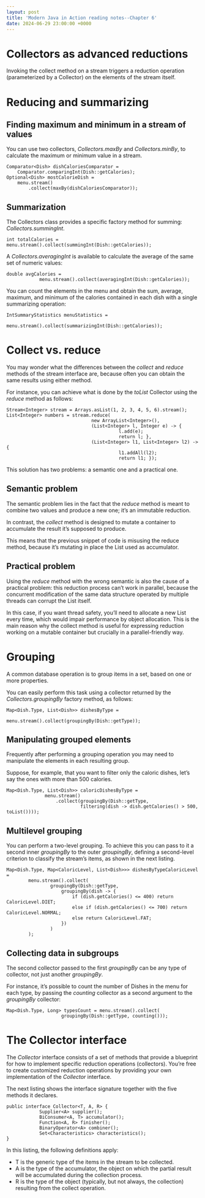 ```yaml
---
layout: post
title: 'Modern Java in Action reading notes--Chapter 6'
date: 2024-06-29 23:00:00 +0000
---
```

# Collectors as advanced reductions
Invoking the collect method on a stream triggers a reduction operation (parameterized by a Collector) on the elements of the stream itself.

# Reducing and summarizing
## Finding maximum and minimum in a stream of values
You can use two collectors, *Collectors.maxBy* and *Collectors.minBy*, to calculate the maximum or minimum value in a stream.
```java8
Comparator<Dish> dishCaloriesComparator =
    Comparator.comparingInt(Dish::getCalories);
Optional<Dish> mostCalorieDish =
    menu.stream()
        .collect(maxBy(dishCaloriesComparator));
```

## Summarization
The Collectors class provides a specific factory method for summing: *Collectors.summingInt*.
```java8
int totalCalories = menu.stream().collect(summingInt(Dish::getCalories));
```
A *Collectors.averagingInt* is available to calculate the average of the same set of numeric values:
```java8
double avgCalories =
            menu.stream().collect(averagingInt(Dish::getCalories));
```
You can count the elements in the menu and obtain the sum, average, maximum, and minimum of the calories contained in each dish with a single summarizing operation:
```java8
IntSummaryStatistics menuStatistics =
                menu.stream().collect(summarizingInt(Dish::getCalories));
```

# Collect vs. reduce
You may wonder what the differences between the *collect* and *reduce* methods of the stream interface are, because often you can obtain the same results using either method. 

For instance, you can achieve what is done by the *toList* Collector using the *reduce* method as follows:
```java8
Stream<Integer> stream = Arrays.asList(1, 2, 3, 4, 5, 6).stream();
List<Integer> numbers = stream.reduce(
                               new ArrayList<Integer>(),
                               (List<Integer> l, Integer e) -> {
                                         l.add(e);
                                         return l; },
                               (List<Integer> l1, List<Integer> l2) -> {
                                         l1.addAll(l2);
                                         return l1; });
```
This solution has two problems: a semantic one and a practical one. 

## Semantic problem

The semantic problem lies in the fact that the *reduce* method is meant to combine two values and produce a new one; it’s an immutable reduction. 

In contrast, the *collect* method is designed to mutate a container to accumulate the result it’s supposed to produce. 

This means that the previous snippet of code is misusing the reduce method, because it’s mutating in place the List used as accumulator. 

## Practical problem

Using the *reduce* method with the wrong semantic is also the cause of a practical problem: this reduction process can’t work in parallel, because the concurrent modification of the same data structure operated by multiple threads can corrupt the List itself. 

In this case, if you want thread safety, you’ll need to allocate a new List every time, which would impair performance by object allocation. This is the main reason why the collect method is useful for expressing reduction working on a mutable container but crucially in a parallel-friendly way.

# Grouping
A common database operation is to group items in a set, based on one or more properties. 

You can easily perform this task using a collector returned by the *Collectors.groupingBy* factory method, as follows:
```java8
Map<Dish.Type, List<Dish>> dishesByType =
                      menu.stream().collect(groupingBy(Dish::getType));
```

## Manipulating grouped elements
Frequently after performing a grouping operation you may need to manipulate the elements in each resulting group. 

Suppose, for example, that you want to filter only the caloric dishes, let’s say the ones with more than 500 calories.
```java8
Map<Dish.Type, List<Dish>> caloricDishesByType =
              menu.stream()
                  .collect(groupingBy(Dish::getType,
                           filtering(dish -> dish.getCalories() > 500, toList())));
```

## Multilevel grouping
You can perform a two-level grouping. To achieve this you can pass to it a second inner *groupingBy* to the outer *groupingBy*, defining a second-level criterion to classify the stream’s items, as shown in the next listing.
```java8
Map<Dish.Type, Map<CaloricLevel, List<Dish>>> dishesByTypeCaloricLevel =
        menu.stream().collect(
                groupingBy(Dish::getType,
                    groupingBy(dish -> {
                        if (dish.getCalories() <= 400) return CaloricLevel.DIET;
                        else if (dish.getCalories() <= 700) return CaloricLevel.NORMAL;
                        else return CaloricLevel.FAT;
                    })
                )
        );
```

## Collecting data in subgroups
The second collector passed to the first *groupingBy* can be any type of collector, not just another *groupingBy*. 

For instance, it’s possible to count the number of Dishes in the menu for each type, by passing the *counting* collector as a second argument to the *groupingBy* collector:
```java8
Map<Dish.Type, Long> typesCount = menu.stream().collect(
                    groupingBy(Dish::getType, counting()));
```

# The Collector interface
The *Collector* interface consists of a set of methods that provide a blueprint for how to implement specific reduction operations (collectors). You’re free to create customized reduction operations by providing your own implementation of the *Collector* interface.

The next listing shows the interface signature together with the five methods it declares.
```java8
public interface Collector<T, A, R> {
            Supplier<A> supplier();
            BiConsumer<A, T> accumulator();
            Function<A, R> finisher();
            BinaryOperator<A> combiner();
            Set<Characteristics> characteristics();
}
```
In this listing, the following definitions apply:
- T is the generic type of the items in the stream to be collected.
- A is the type of the accumulator, the object on which the partial result will be
accumulated during the collection process.
- R is the type of the object (typically, but not always, the collection) resulting
from the collect operation.


